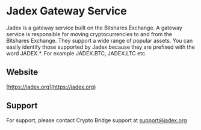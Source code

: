 # Jadex Gateway Service

Jadex is a gateway service built on the Bitshares Exchange. A gateway service is responsible for moving cryptocurrencies to and from the Bitshares Exchange. They support a wide range of popular assets. You can easily identify those supported by Jadex because they are prefixed with the word JADEX.*. For example JADEX.BTC, JADEX.LTC etc.

## Website
[https://jadex.org](https://jadex.org)

## Support
For support, please contact Crypto Bridge support at support@jadex.org